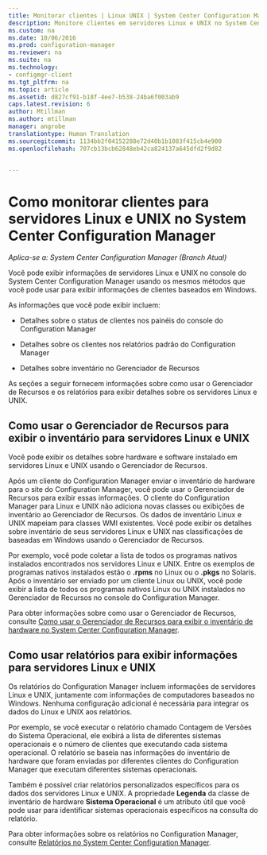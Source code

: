 ```yaml
---
title: Monitorar clientes | Linux UNIX | System Center Configuration Manager
description: Monitore clientes em servidores Linux e UNIX no System Center Configuration Manager.
ms.custom: na
ms.date: 10/06/2016
ms.prod: configuration-manager
ms.reviewer: na
ms.suite: na
ms.technology:
- configmgr-client
ms.tgt_pltfrm: na
ms.topic: article
ms.assetid: d827cf91-b18f-4ee7-b538-24ba6f003ab9
caps.latest.revision: 6
author: Mtillman
ms.author: mtillman
manager: angrobe
translationtype: Human Translation
ms.sourcegitcommit: 1134bb2f04152288e72d40b1b1083f415cb4e900
ms.openlocfilehash: 707cb13bcb62848eb42ca824137a645dfd2f9d82


---
```

# <a name="how-to-monitor-clients-for-linux-and-unix-servers-in-system-center-configuration-manager"></a>Como monitorar clientes para servidores Linux e UNIX no System Center Configuration Manager

*Aplica-se a: System Center Configuration Manager (Branch Atual)*

Você pode exibir informações de servidores Linux e UNIX no console do System Center Configuration Manager usando os mesmos métodos que você pode usar para exibir informações de clientes baseados em Windows.  

 As informações que você pode exibir incluem:  

-   Detalhes sobre o status de clientes nos painéis do console do Configuration Manager  

-   Detalhes sobre os clientes nos relatórios padrão do Configuration Manager  

-   Detalhes sobre inventário no Gerenciador de Recursos  

 As seções a seguir fornecem informações sobre como usar o Gerenciador de Recursos e os relatórios para exibir detalhes sobre os servidores Linux e UNIX.  

##  <a name="a-namebkmkuseresourceexpforlnua-how-to-use-resource-explorer-to-view-inventory-for-linux-and-unix-servers"></a><a name="BKMK_UseResourceExpforLnU"></a> Como usar o Gerenciador de Recursos para exibir o inventário para servidores Linux e UNIX  
 Você pode exibir os detalhes sobre hardware e software instalado em servidores Linux e UNIX usando o Gerenciador de Recursos.  

 Após um cliente do Configuration Manager enviar o inventário de hardware para o site do Configuration Manager, você pode usar o Gerenciador de Recursos para exibir essas informações. O cliente do Configuration Manager para Linux e UNIX não adiciona novas classes ou exibições de inventário ao Gerenciador de Recursos. Os dados de inventário Linux e UNIX mapeiam para classes WMI existentes. Você pode exibir os detalhes sobre inventário de seus servidores Linux e UNIX nas classificações de baseadas em Windows usando o Gerenciador de Recursos.  

 Por exemplo, você pode coletar a lista de todos os programas nativos instalados encontrados nos servidores Linux e UNIX. Entre os exemplos de programas nativos instalados estão o **.rpms** no Linux ou o **.pkgs** no Solaris. Após o inventário ser enviado por um cliente Linux ou UNIX, você pode exibir a lista de todos os programas nativos Linux ou UNIX instalados no Gerenciador de Recursos no console do Configuration Manager.  

 Para obter informações sobre como usar o Gerenciador de Recursos, consulte [Como usar o Gerenciador de Recursos para exibir o inventário de hardware no System Center Configuration Manager](../../../core/clients/manage/inventory/use-resource-explorer-to-view-hardware-inventory.md).  

##  <a name="a-namebkmkusereportsforlnua-how-to-use-reports-to-view-information-for-linux-and-unix-servers"></a><a name="BKMK_UseReportsforLnU"></a> Como usar relatórios para exibir informações para servidores Linux e UNIX  
 Os relatórios do Configuration Manager incluem informações de servidores Linux e UNIX, juntamente com informações de computadores baseados no Windows. Nenhuma configuração adicional é necessária para integrar os dados do Linux e UNIX aos relatórios.  

 Por exemplo, se você executar o relatório chamado Contagem de Versões do Sistema Operacional, ele exibirá a lista de diferentes sistemas operacionais e o número de clientes que executando cada sistema operacional. O relatório se baseia nas informações do inventário de hardware que foram enviadas por diferentes clientes do Configuration Manager que executam diferentes sistemas operacionais.  

 Também é possível criar relatórios personalizados específicos para os dados dos servidores Linux e UNIX. A propriedade **Legenda** da classe de inventário de hardware **Sistema Operacional** é um atributo útil que você pode usar para identificar sistemas operacionais específicos na consulta do relatório.  

 Para obter informações sobre os relatórios no Configuration Manager, consulte [Relatórios no System Center Configuration Manager](../../../core/servers/manage/reporting.md).  



<!--HONumber=Nov16_HO1-->


